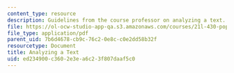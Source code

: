 ```yaml
---
content_type: resource
description: Guidelines from the course professor on analyzing a text.
file: https://ol-ocw-studio-app-qa.s3.amazonaws.com/courses/21l-430-popular-narrative-masterminds-fall-2004/ed234900c3602e3ea6c23f807daaf5c0_MIT21L_430F04_analyzing.pdf
file_type: application/pdf
parent_uid: 7b6d4678-cb9c-76c2-0e8c-c0e2dd58b32f
resourcetype: Document
title: Analyzing a Text
uid: ed234900-c360-2e3e-a6c2-3f807daaf5c0
---
```

